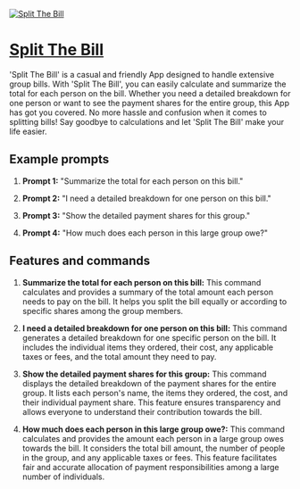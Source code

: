 [![Split The Bill](https://files.oaiusercontent.com/file-1F2q0JTKD2iL0vjVsy3POnfw?se=2123-10-17T18%3A32%3A46Z&sp=r&sv=2021-08-06&sr=b&rscc=max-age%3D31536000%2C%20immutable&rscd=attachment%3B%20filename%3Deda7ee85-6070-481e-a890-c0191b8850bb.png&sig=oLaRY4hjIiGydNvEQlZXQDFVJekDk7dH8MWSy7MdMXY%3D)](https://chat.openai.com/g/g-KUTWCiSUv-split-the-bill)

# [Split The Bill](https://chat.openai.com/g/g-KUTWCiSUv-split-the-bill)

'Split The Bill' is a casual and friendly App designed to handle extensive group bills. With 'Split The Bill', you can easily calculate and summarize the total for each person on the bill. Whether you need a detailed breakdown for one person or want to see the payment shares for the entire group, this App has got you covered. No more hassle and confusion when it comes to splitting bills! Say goodbye to calculations and let 'Split The Bill' make your life easier.

## Example prompts

1. **Prompt 1:** "Summarize the total for each person on this bill."

2. **Prompt 2:** "I need a detailed breakdown for one person on this bill."

3. **Prompt 3:** "Show the detailed payment shares for this group."

4. **Prompt 4:** "How much does each person in this large group owe?"

## Features and commands

1. **Summarize the total for each person on this bill:** This command calculates and provides a summary of the total amount each person needs to pay on the bill. It helps you split the bill equally or according to specific shares among the group members.

2. **I need a detailed breakdown for one person on this bill:** This command generates a detailed breakdown for one specific person on the bill. It includes the individual items they ordered, their cost, any applicable taxes or fees, and the total amount they need to pay.

3. **Show the detailed payment shares for this group:** This command displays the detailed breakdown of the payment shares for the entire group. It lists each person's name, the items they ordered, the cost, and their individual payment share. This feature ensures transparency and allows everyone to understand their contribution towards the bill.

4. **How much does each person in this large group owe?:** This command calculates and provides the amount each person in a large group owes towards the bill. It considers the total bill amount, the number of people in the group, and any applicable taxes or fees. This feature facilitates fair and accurate allocation of payment responsibilities among a large number of individuals.